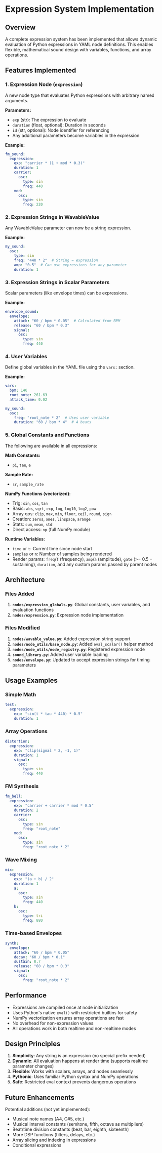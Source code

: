 # Expression System Implementation

## Overview

A complete expression system has been implemented that allows dynamic evaluation of Python expressions in YAML node definitions. This enables flexible, mathematical sound design with variables, functions, and array operations.

## Features Implemented

### 1. Expression Node (`expression`)
A new node type that evaluates Python expressions with arbitrary named arguments.

**Parameters:**
- `exp` (str): The expression to evaluate
- `duration` (float, optional): Duration in seconds
- `id` (str, optional): Node identifier for referencing
- Any additional parameters become variables in the expression

**Example:**
```yaml
fm_sound:
  expression:
    exp: "carrier * (1 + mod * 0.3)"
    duration: 1
    carrier:
      osc:
        type: sin
        freq: 440
    mod:
      osc:
        type: sin
        freq: 220
```

### 2. Expression Strings in WavableValue
Any WavableValue parameter can now be a string expression.

**Example:**
```yaml
my_sound:
  osc:
    type: sin
    freq: "440 * 2"  # String = expression
    amp: "0.5"  # Can use expressions for any parameter
    duration: 1
```

### 3. Expression Strings in Scalar Parameters
Scalar parameters (like envelope times) can be expressions.

**Example:**
```yaml
envelope_sound:
  envelope:
    attack: "60 / bpm * 0.05"  # Calculated from BPM
    release: "60 / bpm * 0.3"
    signal:
      osc:
        type: sin
        freq: 440
```

### 4. User Variables
Define global variables in the YAML file using the `vars:` section.

**Example:**
```yaml
vars:
  bpm: 140
  root_note: 261.63
  attack_time: 0.02

my_sound:
  osc:
    freq: "root_note * 2"  # Uses user variable
    duration: "60 / bpm * 4"  # 4 beats
```

### 5. Global Constants and Functions
The following are available in all expressions:

**Math Constants:**
- `pi`, `tau`, `e`

**Sample Rate:**
- `sr`, `sample_rate`

**NumPy Functions (vectorized):**
- Trig: `sin`, `cos`, `tan`
- Basic: `abs`, `sqrt`, `exp`, `log`, `log10`, `log2`, `pow`
- Array ops: `clip`, `max`, `min`, `floor`, `ceil`, `round`, `sign`
- Creation: `zeros`, `ones`, `linspace`, `arange`
- Stats: `sum`, `mean`, `std`
- Direct access: `np` (full NumPy module)

**Runtime Variables:**
- `time` or `t`: Current time since node start
- `samples` or `n`: Number of samples being rendered
- Render params: `freq`/`f` (frequency), `amp`/`a` (amplitude), `gate` (>= 0.5 = sustaining), `duration`, and any custom params passed by parent nodes

## Architecture

### Files Added
1. **`nodes/expression_globals.py`**: Global constants, user variables, and evaluation functions
2. **`nodes/expression.py`**: Expression node implementation

### Files Modified
1. **`nodes/wavable_value.py`**: Added expression string support
2. **`nodes/node_utils/base_node.py`**: Added `eval_scalar()` helper method
3. **`nodes/node_utils/node_registry.py`**: Registered expression node
4. **`sound_library.py`**: Added user variable loading
5. **`nodes/envelope.py`**: Updated to accept expression strings for timing parameters

## Usage Examples

### Simple Math
```yaml
test:
  expression:
    exp: "sin(t * tau * 440) * 0.5"
    duration: 1
```

### Array Operations
```yaml
distortion:
  expression:
    exp: "clip(signal * 2, -1, 1)"
    duration: 1
    signal:
      osc:
        type: sin
        freq: 440
```

### FM Synthesis
```yaml
fm_bell:
  expression:
    exp: "carrier + carrier * mod * 0.5"
    duration: 2
    carrier:
      osc:
        type: sin
        freq: "root_note"
    mod:
      osc:
        type: sin
        freq: "root_note * 2"
```

### Wave Mixing
```yaml
mix:
  expression:
    exp: "(a + b) / 2"
    duration: 1
    a:
      osc:
        type: sin
        freq: 440
    b:
      osc:
        type: tri
        freq: 880
```

### Time-based Envelopes
```yaml
synth:
  envelope:
    attack: "60 / bpm * 0.05"
    decay: "60 / bpm * 0.1"
    sustain: 0.7
    release: "60 / bpm * 0.3"
    signal:
      osc:
        freq: "root_note * 2"
```

## Performance

- Expressions are compiled once at node initialization
- Uses Python's native `eval()` with restricted builtins for safety
- NumPy vectorization ensures array operations are fast
- No overhead for non-expression values
- All operations work in both realtime and non-realtime modes

## Design Principles

1. **Simplicity**: Any string is an expression (no special prefix needed)
2. **Dynamic**: All evaluation happens at render time (supports realtime parameter changes)
3. **Flexible**: Works with scalars, arrays, and nodes seamlessly
4. **Pythonic**: Uses familiar Python syntax and NumPy operations
5. **Safe**: Restricted eval context prevents dangerous operations

## Future Enhancements

Potential additions (not yet implemented):
- Musical note names (A4, C#5, etc.)
- Musical interval constants (semitone, fifth, octave as multipliers)
- Beat/time division constants (beat, bar, eighth, sixteenth)
- More DSP functions (filters, delays, etc.)
- Array slicing and indexing in expressions
- Conditional expressions
